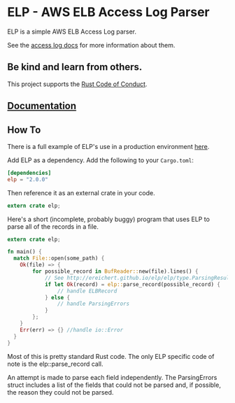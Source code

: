 # ELP - AWS ELB Access Log Parser

ELP is a simple AWS ELB Access Log parser.  

See the [access log docs](http://docs.aws.amazon.com/ElasticLoadBalancing/latest/DeveloperGuide/access-log-collection.html)
for more information about them.

## Be kind and learn from others.

This project supports the [Rust Code of Conduct](https://www.rust-lang.org/conduct.html).

## [Documentation](http://ereichert.github.io/elp/elp/index.html)

## How To

There is a full example of ELP's use in a production environment [here](https://github.com/trafficland/counter).

Add ELP as a dependency.  Add the following to your `Cargo.toml`:

```toml
[dependencies]
elp = "2.0.0"
```
Then reference it as an external crate in your code.

```rust
extern crate elp;
```

Here's a short (incomplete, probably buggy) program that uses ELP to parse all of the records in a file.

```rust
extern crate elp;

fn main() {
  match File::open(some_path) {
    Ok(file) => {
        for possible_record in BufReader::new(file).lines() {
            // See http://ereichert.github.io/elp/elp/type.ParsingResult.html
            if let Ok(record) = elp::parse_record(possible_record) {
                // handle ELBRecord
            } else {
                // handle ParsingErrors
            }
        };
    }
    Err(err) => {} //handle io::Error
  }
}
```

Most of this is pretty standard Rust code.  The only ELP specific code of note is the elp::parse_record call.

An attempt is made to parse each field independently. The ParsingErrors struct includes a list of the fields that could
not be parsed and, if possible, the reason they could not be parsed.
